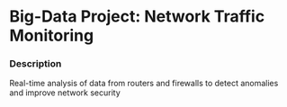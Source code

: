 
# Big-Data Project: Network Traffic Monitoring
### Description
Real-time analysis of data from routers and firewalls to detect anomalies and improve network security
